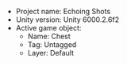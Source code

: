 <!-- UNITY CODE ASSIST INSTRUCTIONS START -->
- Project name: Echoing Shots
- Unity version: Unity 6000.2.6f2
- Active game object:
  - Name: Chest
  - Tag: Untagged
  - Layer: Default
<!-- UNITY CODE ASSIST INSTRUCTIONS END -->